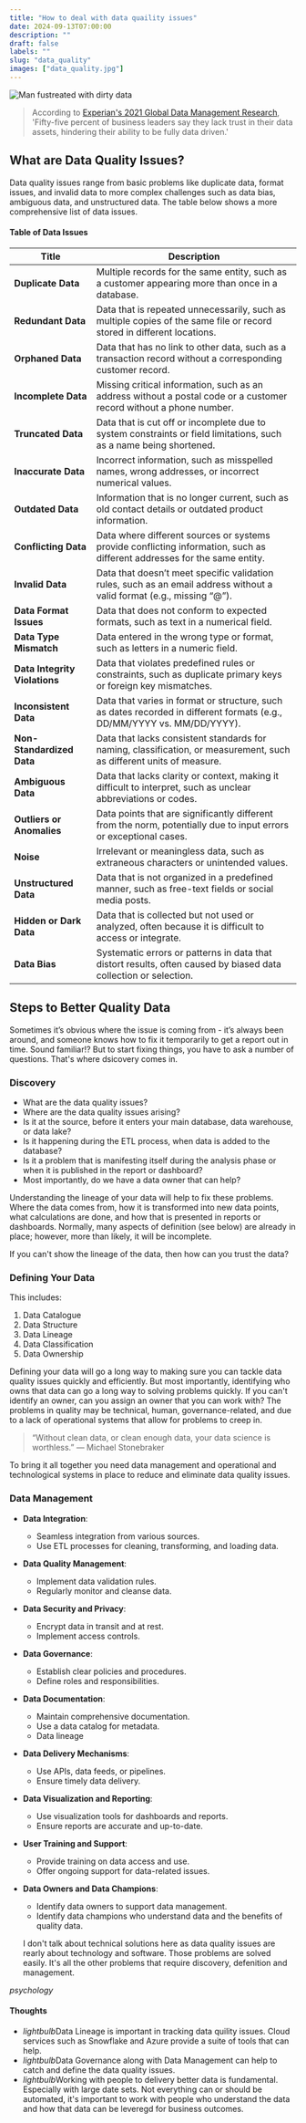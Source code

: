 ```yaml
---
title: "How to deal with data quaility issues"
date: 2024-09-13T07:00:00
description: ""
draft: false
labels: ""
slug: "data_quality"
images: ["data_quality.jpg"]
---
```


<img class="preview" src="../../images/data_quality.jpg" alt="Man fustreated with dirty data">

> According to <a href="https://www.experian.com/blogs/news/2021/02/25/highlights-2021-global-data-management-research" target="_blank">Experian's 2021 Global Data Management Research</a>, 'Fifty-five percent of business leaders say they lack trust in their data assets, hindering their ability to be fully data driven.'

## What are Data Quality Issues?
Data quality issues range from basic problems like duplicate data, format issues, and invalid data to more complex challenges such as data bias, ambiguous data, and unstructured data. The table below shows a more comprehensive list of data issues. 

#### Table of Data Issues

| **Title**               | **Description**                                                                                                       |
|-------------------------|-----------------------------------------------------------------------------------------------------------------------|
| **Duplicate Data**       | Multiple records for the same entity, such as a customer appearing more than once in a database.                      |
| **Redundant Data**       | Data that is repeated unnecessarily, such as multiple copies of the same file or record stored in different locations. |
| **Orphaned Data**        | Data that has no link to other data, such as a transaction record without a corresponding customer record.             |
| **Incomplete Data**      | Missing critical information, such as an address without a postal code or a customer record without a phone number.   |
| **Truncated Data**       | Data that is cut off or incomplete due to system constraints or field limitations, such as a name being shortened.     |
| **Inaccurate Data**      | Incorrect information, such as misspelled names, wrong addresses, or incorrect numerical values.                      |
| **Outdated Data**        | Information that is no longer current, such as old contact details or outdated product information.                   |
| **Conflicting Data**     | Data where different sources or systems provide conflicting information, such as different addresses for the same entity. |
| **Invalid Data**         | Data that doesn’t meet specific validation rules, such as an email address without a valid format (e.g., missing “@”). |
| **Data Format Issues**   | Data that does not conform to expected formats, such as text in a numerical field.                                    |
| **Data Type Mismatch**   | Data entered in the wrong type or format, such as letters in a numeric field.                                         |
| **Data Integrity Violations** | Data that violates predefined rules or constraints, such as duplicate primary keys or foreign key mismatches.     |
| **Inconsistent Data**    | Data that varies in format or structure, such as dates recorded in different formats (e.g., DD/MM/YYYY vs. MM/DD/YYYY).|
| **Non-Standardized Data**| Data that lacks consistent standards for naming, classification, or measurement, such as different units of measure.  |
| **Ambiguous Data**       | Data that lacks clarity or context, making it difficult to interpret, such as unclear abbreviations or codes.         |
| **Outliers or Anomalies**| Data points that are significantly different from the norm, potentially due to input errors or exceptional cases.      |
| **Noise**                | Irrelevant or meaningless data, such as extraneous characters or unintended values.                                   |
| **Unstructured Data**    | Data that is not organized in a predefined manner, such as free-text fields or social media posts.                    |
| **Hidden or Dark Data**  | Data that is collected but not used or analyzed, often because it is difficult to access or integrate.                |
| **Data Bias**            | Systematic errors or patterns in data that distort results, often caused by biased data collection or selection.      |


## Steps to Better Quality Data
Sometimes it’s obvious where the issue is coming from - it’s always been around, and someone knows how to fix it temporarily to get a report out in time. Sound familiar!? But to start fixing things, you have to ask a number of questions. That's where dsicovery comes in.

### Discovery

+ What are the data quality issues?
+ Where are the data quality issues arising?
+ Is it at the source, before it enters your main database, data warehouse, or data lake?
+ Is it happening during the ETL process, when data is added to the database?
+ Is it a problem that is manifesting itself during the analysis phase or when it is published in the report or dashboard?
+ Most importantly, do we have a data owner that can help?

Understanding the lineage of your data will help to fix these problems. Where the data comes from, how it is transformed into new data points, what calculations are done, and how that is presented in reports or dashboards. Normally, many aspects of definition (see below) are already in place; however, more than likely, it will be incomplete.

If you can't show the lineage of the data, then how can you trust the data?

### Defining Your Data

This includes:

1. Data Catalogue
2. Data Structure
3. Data Lineage
4. Data Classification
5. Data Ownership

Defining your data will go a long way to making sure you can tackle data quality issues quickly and efficiently. But most importantly, identifying who owns that data can go a long way to solving problems quickly. If you can't identify an owner, can you assign an owner that you can work with? The problems in quality may be technical, human, governance-related, and due to a lack of operational systems that allow for problems to creep in.

> “Without clean data, or clean enough data, your data science is worthless.” — Michael Stonebraker

To bring it all together you need data management and operational and technological systems in place to reduce and eliminate data quality issues.

### Data Management

- **Data Integration**:
  - Seamless integration from various sources.
  - Use ETL processes for cleaning, transforming, and loading data.

- **Data Quality Management**:
  - Implement data validation rules.
  - Regularly monitor and cleanse data.

- **Data Security and Privacy**:
  - Encrypt data in transit and at rest.
  - Implement access controls.

- **Data Governance**:
  - Establish clear policies and procedures.
  - Define roles and responsibilities.

- **Data Documentation**:
  - Maintain comprehensive documentation.
  - Use a data catalog for metadata.
  - Data lineage

- **Data Delivery Mechanisms**:
  - Use APIs, data feeds, or pipelines.
  - Ensure timely data delivery.

- **Data Visualization and Reporting**:
  - Use visualization tools for dashboards and reports.
  - Ensure reports are accurate and up-to-date.

- **User Training and Support**:
  - Provide training on data access and use.
  - Offer ongoing support for data-related issues.

- **Data Owners and Data Champions**:
  - Identify data owners to support data management.
  - Identify data champions who understand data and the benefits of quality data.

  I don't talk about technical solutions here as data quality issues are rearly about technology and software. Those problems are solved easily. It's all the other problems that require discovery, defenition and management.


<div class="thoughts-box">
  <i class="material-icons">psychology</i>
  <div class="thoughts-content">
    <h4>Thoughts</h4>
    <ul class="thoughts-list">
      <li><i class="material-icons">lightbulb</i>Data Lineage is important in tracking data quility issues. Cloud services such as Snowflake and Azure provide a suite of tools that can help.</li>
      <li><i class="material-icons">lightbulb</i>Data Governance along with Data Management can help to catch and define the data quality issues.</li>
      <li><i class="material-icons">lightbulb</i>Working with people to delivery better data is fundamental. Especially with large date sets. Not everything can or should be automated, it's important to work with people who understand the data and how that data can be leveregd for business outcomes.</li>
      </ul>
  </div>
</div>